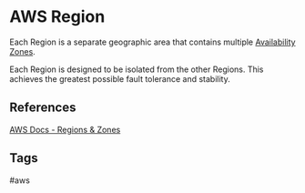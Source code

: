 # AWS Region

Each Region is a separate geographic area that contains multiple [Availability Zones](./202309120416).  

Each Region is designed to be isolated from the other Regions. This achieves the greatest possible fault tolerance and stability.

## References 
[AWS Docs - Regions & Zones](https://docs.aws.amazon.com/AWSEC2/latest/UserGuide/using-regions-availability-zones.html#concepts-regions)

## Tags
#aws
